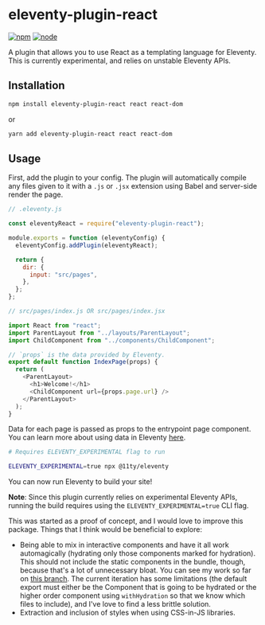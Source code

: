 # eleventy-plugin-react

[![npm](https://img.shields.io/npm/v/eleventy-plugin-react.svg?style=flat-square)](https://www.npmjs.com/package/eleventy-plugin-react/)
[![node](https://img.shields.io/node/v/eleventy-plugin-react.svg?style=flat-square)](https://nodejs.org/en/)

A plugin that allows you to use React as a templating language for Eleventy. This is currently experimental, and relies on unstable Eleventy APIs.

## Installation

```sh
npm install eleventy-plugin-react react react-dom
```

or

```sh
yarn add eleventy-plugin-react react react-dom
```

## Usage

First, add the plugin to your config. The plugin will automatically compile any files given to it with a `.js` or `.jsx` extension using Babel and server-side render the page.

```js
// .eleventy.js

const eleventyReact = require("eleventy-plugin-react");

module.exports = function (eleventyConfig) {
  eleventyConfig.addPlugin(eleventyReact);

  return {
    dir: {
      input: "src/pages",
    },
  };
};
```

```js
// src/pages/index.js OR src/pages/index.jsx

import React from "react";
import ParentLayout from "../layouts/ParentLayout";
import ChildComponent from "../components/ChildComponent";

// `props` is the data provided by Eleventy.
export default function IndexPage(props) {
  return (
    <ParentLayout>
      <h1>Welcome!</h1>
      <ChildComponent url={props.page.url} />
    </ParentLayout>
  );
}
```

Data for each page is passed as props to the entrypoint page component. You can learn more about using data in Eleventy [here](https://www.11ty.dev/docs/data/).

```sh
# Requires ELEVENTY_EXPERIMENTAL flag to run

ELEVENTY_EXPERIMENTAL=true npx @11ty/eleventy
```

You can now run Eleventy to build your site!

**Note**: Since this plugin currently relies on experimental Eleventy APIs, running the build requires using the `ELEVENTY_EXPERIMENTAL=true` CLI flag.

This was started as a proof of concept, and I would love to improve this package. Things that I think would be beneficial to explore:

- Being able to mix in interactive components and have it all work automagically (hydrating only those components marked for hydration). This should not include the static components in the bundle, though, because that's a lot of unnecessary bloat. You can see my work so far on [this branch](https://github.com/kaicataldo/eleventy-plugin-react/tree/withHydration). The current iteration has some limitations (the default export must either be the Component that is going to be hydrated or the higher order component using `withHydration` so that we know which files to include), and I've love to find a less brittle solution.
- Extraction and inclusion of styles when using CSS-in-JS libraries.
